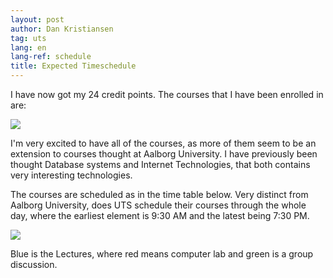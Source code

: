 ```yaml
---
layout: post
author: Dan Kristiansen
tag: uts
lang: en
lang-ref: schedule
title: Expected Timeschedule
---
```


I have now got my 24 credit points. The courses that I have been enrolled in are:

<img src="https://astep.cs.aau.dk/assets/img/courses.png" class="img-fluid">

I'm very excited to have all of the courses, as more of them seem to be an extension to courses thought at Aalborg University. I have previously been thought Database systems and Internet Technologies, that both contains very interesting technologies.

The courses are scheduled as in the time table below. Very distinct from Aalborg University, does UTS schedule their courses through the whole day, where the earliest element is 9:30 AM and the latest being 7:30 PM.

<img src="https://astep.cs.aau.dk/assets/img/schedule.png" class="img-fluid">

Blue is the Lectures, where red means computer lab and green is a group discussion.